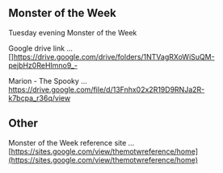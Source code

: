 
## Monster of the Week

Tuesday evening Monster of the Week

Google drive link ... []<https://drive.google.com/drive/folders/1NTVagRXoWiSuQM-pejbHz0ReHImno9_->

Marion - The Spooky ... <https://drive.google.com/file/d/13Fnhx02x2R19D9RNJa2R-k7bcpa_r36q/view>

## Other

Monster of the Week reference site ... [https://sites.google.com/view/themotwreference/home](https://sites.google.com/view/themotwreference/home)

